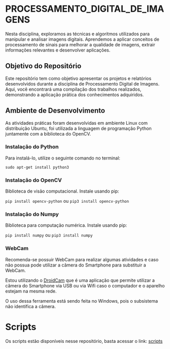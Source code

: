 # PROCESSAMENTO_DIGITAL_DE_IMAGENS

Nesta disciplina, exploramos as técnicas e algoritmos utilizados para manipular e analisar imagens digitais. Aprendemos a aplicar conceitos de processamento de sinais para melhorar a qualidade de imagens, extrair informações relevantes e desenvolver aplicações.

## Objetivo do Repositório

Este repositório tem como objetivo apresentar os projetos e relatórios desenvolvidos durante a disciplina de Processamento Digital de Imagens. Aqui, você encontrará uma compilação dos trabalhos realizados, demonstrando a aplicação prática dos conhecimentos adquiridos.

## Ambiente de Desenvolvimento

As atividades práticas foram desenvolvidas em ambiente Linux com distribuição Ubuntu, foi utilizada a linguagem de programação Python juntamente com a biblioteca do OpenCV.

### Instalação do Python

Para instalá-lo, utilize o seguinte comando no terminal:

`sudo apt-get install python3`

### Instalação do OpenCV

Biblioteca de visão computacional. Instale usando pip:

`pip install opencv-python` ou `pip3 install opencv-python`

### Instalação do Numpy

Biblioteca para computação numérica. Instale usando pip:

`pip install numpy` ou `pip3 install numpy`

### WebCam

Recomenda-se possuir WebCam para realizar algumas atividades e caso não possua pode utilizar a câmera do Smartphone para substituir a WebCam.

Estou utilizando o [DroidCam](https://www.dev47apps.com/) que é uma aplicação que permite utilizar a câmera do Smartphone via USB ou via Wifi caso o computador e o aparelho estejam na mesma rede.

O uso dessa ferramenta está sendo feita no Windows, pois o subsistema não identifica a câmera.

# Scripts

Os scripts estão disponíveis nesse repositório, basta acessar o link: [scripts](https://github.com/SidneyJunior01234/PROCESSAMENTO_DIGITAL_DE_IMAGENS/tree/main/scripts)

